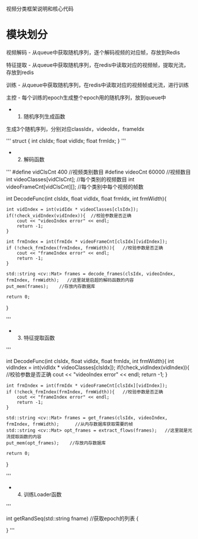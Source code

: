 
视频分类框架说明和核心代码


# 模块划分

视频解码 - 从queue中获取随机序列，逐个解码视频的对应帧，存放到Redis

特征提取 - 从queue中获取随机序列，在redis中读取对应的视频帧，提取光流，存放到redis

训练 - 从queue中获取随机序列，在redis中读取对应的视频帧或光流，进行训练

主控 - 每个训练的epoch生成整个epoch用的随机序列，放到queue中


* 1. 随机序列生成函数

生成3个随机序列，分别对应classIdx，videoIdx，frameIdx

'''
struct {
	int clsIdx;
	float vidIdx;
	float frmIdx;
}
'''

* 2. 解码函数

'''
#define vidClsCnt 400 			//视频类别数目
#define videoCnt 	60000 			//视频数目
int videoClasses[vidClsCnt]; 	//每个类别的视频数目
int videoFrameCnt[vidClsCnt][]; 	//每个类别中每个视频的帧数

int DecodeFunc(int clsIdx, float vidIdx, float frmIdx, int frmWidth){

	int vidIndex = int(vidIdx * videoClasses[clsIdx]);
	if(!check_vidIndex(vidIndex)){	//校验参数是否正确
		cout << "videoIndex error" << endl;
		return -1;
	}

	int frmIndex = int(frmIdx * videoFrameCnt[clsIdx][vidIndex]);
	if (!check_frmIndex(frmIndex, frmWidth)){	//校验参数是否正确
		cout << "frameIndex error" << endl;
		return -1;
	}

	std::string <cv::Mat> frames = decode_frames(clsIdx, videoIndex, frmIndex, frmWidth);	//这里就是启超的解码函数的内容
	put_mem(frames);	//存放内存数据库

	return 0;
}

'''

* 3. 特征提取函数

'''

int DecodeFunc(int clsIdx, float vidIdx, float frmIdx, int frmWidth){
	int vidIndex = int(vidIdx * videoClasses[clsIdx]);
	if(!check_vidIndex(vidIndex)){	//校验参数是否正确
		cout << "videoIndex error" << endl;
		return -1;
	}

	int frmIndex = int(frmIdx * videoFrameCnt[clsIdx][vidIndex]);
	if (!check_frmIndex(frmIndex, frmWidth)){	//校验参数是否正确
		cout << "frameIndex error" << endl;
		return -1;
	}

	std::string <cv::Mat> frames = get_frames(clsIdx, videoIndex, frmIndex, frmWidth);		//从内存数据库获取需要的帧
	std::string <cv::Mat> opt_frames = extract_flows(frames);	//这里就是光流提取函数的内容
	put_mem(opt_frames);	//存放内存数据库

	return 0;
}

'''

* 4. 训练Loader函数

'''

int getRandSeq(std::string fname)	//获取epoch的列表
{
	
}
'''







